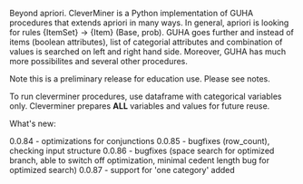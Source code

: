 Beyond apriori. CleverMiner is a Python implementation of GUHA procedures that extends apriori in many ways. In general, apriori is looking for rules {ItemSet} -> {Item} (Base, prob). GUHA goes further and instead of items (boolean attributes), list of categorial attributes and combination of values is searched on left and right hand side. Moreover, GUHA has much more possibilites and several other procedures.

Note this is a preliminary release for education use. Please see notes.

To run cleverminer procedures, use dataframe with categorical variables only. Cleverminer prepares **ALL** variables and values for future reuse.

What's new:

0.0.84 - optimizations for conjunctions
0.0.85 - bugfixes (row_count), checking input structure
0.0.86 - bugfixes (space search for optimized branch, able to switch off optimization, minimal cedent length bug for optimized search)
0.0.87 - support for 'one category' added


